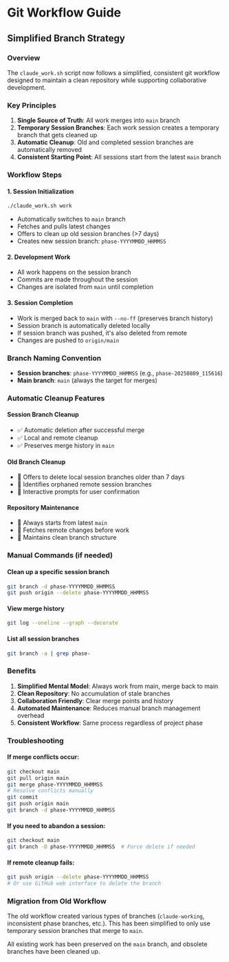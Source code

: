 # Git Workflow Guide

## Simplified Branch Strategy

### Overview
The `claude_work.sh` script now follows a simplified, consistent git workflow designed to maintain a clean repository while supporting collaborative development.

### Key Principles
1. **Single Source of Truth**: All work merges into `main` branch
2. **Temporary Session Branches**: Each work session creates a temporary branch that gets cleaned up
3. **Automatic Cleanup**: Old and completed session branches are automatically removed
4. **Consistent Starting Point**: All sessions start from the latest `main` branch

### Workflow Steps

#### 1. Session Initialization
```bash
./claude_work.sh work
```
- Automatically switches to `main` branch
- Fetches and pulls latest changes
- Offers to clean up old session branches (>7 days)
- Creates new session branch: `phase-YYYYMMDD_HHMMSS`

#### 2. Development Work
- All work happens on the session branch
- Commits are made throughout the session
- Changes are isolated from `main` until completion

#### 3. Session Completion
- Work is merged back to `main` with `--no-ff` (preserves branch history)
- Session branch is automatically deleted locally
- If session branch was pushed, it's also deleted from remote
- Changes are pushed to `origin/main`

### Branch Naming Convention
- **Session branches**: `phase-YYYYMMDD_HHMMSS` (e.g., `phase-20250809_115616`)
- **Main branch**: `main` (always the target for merges)

### Automatic Cleanup Features

#### Session Branch Cleanup
- ✅ Automatic deletion after successful merge
- ✅ Local and remote cleanup
- ✅ Preserves merge history in `main`

#### Old Branch Cleanup  
- 🧹 Offers to delete local session branches older than 7 days
- 🧹 Identifies orphaned remote session branches
- 🧹 Interactive prompts for user confirmation

#### Repository Maintenance
- 🔄 Always starts from latest `main`
- 🔄 Fetches remote changes before work
- 🔄 Maintains clean branch structure

### Manual Commands (if needed)

#### Clean up a specific session branch
```bash
git branch -d phase-YYYYMMDD_HHMMSS
git push origin --delete phase-YYYYMMDD_HHMMSS
```

#### View merge history
```bash
git log --oneline --graph --decorate
```

#### List all session branches
```bash
git branch -a | grep phase-
```

### Benefits

1. **Simplified Mental Model**: Always work from main, merge back to main
2. **Clean Repository**: No accumulation of stale branches
3. **Collaboration Friendly**: Clear merge points and history
4. **Automated Maintenance**: Reduces manual branch management overhead
5. **Consistent Workflow**: Same process regardless of project phase

### Troubleshooting

#### If merge conflicts occur:
```bash
git checkout main
git pull origin main
git merge phase-YYYYMMDD_HHMMSS
# Resolve conflicts manually
git commit
git push origin main
git branch -d phase-YYYYMMDD_HHMMSS
```

#### If you need to abandon a session:
```bash
git checkout main
git branch -D phase-YYYYMMDD_HHMMSS  # Force delete if needed
```

#### If remote cleanup fails:
```bash
git push origin --delete phase-YYYYMMDD_HHMMSS
# Or use GitHub web interface to delete the branch
```

### Migration from Old Workflow

The old workflow created various types of branches (`claude-working`, inconsistent phase branches, etc.). This has been simplified to only use temporary session branches that merge to `main`.

All existing work has been preserved on the `main` branch, and obsolete branches have been cleaned up.
